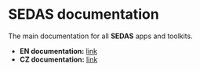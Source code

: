 
# SEDAS documentation

The main documentation for all **SEDAS** apps and toolkits.

- **EN documentation:** [link](https://sedas-docs.readthedocs.io/en/latest/)
- **CZ documentation:** [link](https://sedas-docs.readthedocs.io/cs/latest/)

